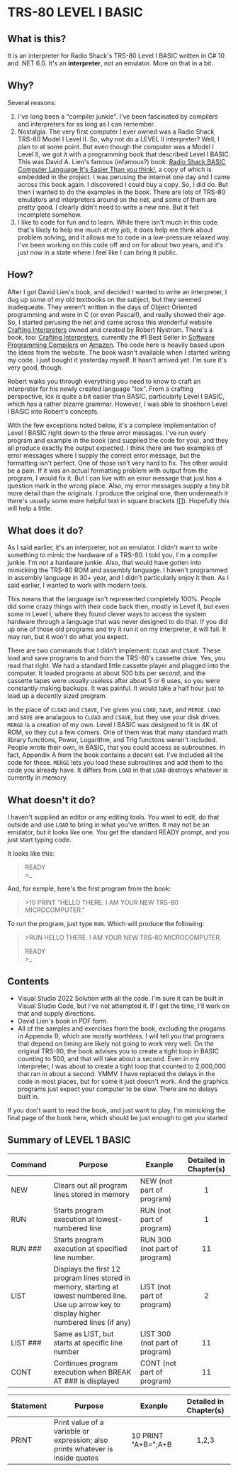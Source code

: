 # TRS-80 LEVEL I BASIC

## What is this?

It is an interpreter for Radio Shack's TRS-80 Level I BASIC written in C# 10 and .NET 6.0. It's an **interpreter**, not an emulator. More on that in a bit.

## Why?

Several reasons:
1. I've long been a "compiler junkie". I've been fascinated by compilers and interpreters for as long as I can remember.
2. Nostalgia. The very first computer I ever owned was a Radio Shack TRS-80 Model I Level II. 
So, why not do a LEVEL II interpreter? Well, I plan to at some point. But even though the computer was a Model I Level II,
we got it with a programming book that described Level I BASIC. This was David A. Lien's famous (infamous?) book: 
[Radio Shack BASIC Computer Language It's Easier Than you think!](https://archive.org/details/Basic_Computer_Language_Its_Easier_Than_You_Think_1978_Radio_Shack),
a copy of which is embedded in the project. I was perusing the internet one day and I came across this book again. I discovered I could buy a copy. So, I did do.
But then I wanted to do the examples in the book. There are lots of TRS-80 emulators  and interpreters around on the net, and some of them are pretty good.
I clearly didn't need to write a new one. But it felt incomplete somehow.
3. I like to code for fun and to learn. While there isn't much in this code that's likely to help me much at my job, it
does help me think about problem solving, and it allows me to code in a low-pressure relaxed way. I've been working on this 
code off and on for about two years, and it's just now in a state where I feel like I can bring it public.

## How?

After I got David Lien's book, and decided I wanted to write an interpreter, I dug up some of my old textbooks on the subject, but they seemed inadequeate.
They weren't written in the days of Object Oriented programming and were in C (or even Pascal!), and really showed their age. So, I started perusing the net
and came across this wonderful website [Crafting Interpreters](http://craftinginterpreters.com/) owned and created by Robert Nystrom. There's a book, too: 
[Crafting Interpreters](https://smile.amazon.com/gp/product/0990582930/ref=ppx_od_dt_b_asin_title_s00?ie=UTF8&psc=1), currently the #1 Best Seller in 
[Software Programming Compilers](https://smile.amazon.com/gp/bestsellers/books/3971/ref=zg_b_bs_3971_1) on [Amazon](https://www.amazon.com). The code
here is heavily based upon the ideas from the website. The book wasn't available when I started writing my code. I just bought it yesterday myself. It hasn't 
arrived yet. I'm sure it's very good, though.

Robert walks you through everything you need to know to craft an interpreter for his newly created language "lox". From a crafting perspective, lox is quite
a bit easier than BASIC, particularly Level I BASIC, which has a rather bizarre grammar. However, I was able to shoehorn Level I BASIC into Robert's concepts.

With the few exceptions noted below, it's a complete implementation of Level I BASIC right down to the three error messages. I've run every program and example
in the book (and supplied the code for you), and they all produce exactly the output expected. I think there are two examples of error messages where I supply
the correct error message, but the formatting isn't perfect. One of those isn't very hard to fix. The other would be a pain. If it was an actual formatting 
problem with output from the program, I would fix it. But I can live with an error message that just has a question mark in the wrong place. Also, my 
error messages supply a tiny bit more detail than the originals. I produce the original one, then underneath it there's usually some more helpful text in square
brackets ([]). Hopefully this will help a little.

## What does it do?

As I said earlier, it's an interpreter, not an emulator. I didn't want to write something to mimic the hardware of a TRS-80. I told you, I'm a compiler junkie.
I'm not a hardware junkie. Also, that would have gotten into mimicking the TRS-80 ROM and assembly language. I haven't programmed in assembly language in 30+
year, and I didn't particularly enjoy it then. As I said earlier, I wanted to work with modern tools. 

This means that the language isn't represented completely 100%. People did some crazy things with their code back then, mostly in Level II, 
but even some in Level I, where they found clever ways to access the system hardware through a language that was never designed to do that. If you did up
one of those old programs and try it run it on my interpreter, it will fail. It may run, but it won't do what you expect.

There are two commands that I didn't implement: `CLOAD` and `CSAVE`. These load and save programs to and from the TRS-80's cassette drive. Yes, you read that
right. We had a standard little cassette player and plugged into the computer. It loaded programs at about 500 bits per second, and the cassette tapes were 
usually useless after about 5 or 6 uses, so you were constantly making backups. It was painful. 
It would take a half hour just to load up a decently sized program.

In the place of `CLOAD` and `CSAVE`, I've given you `LOAD`, `SAVE`, and `MERGE`. `LOAD` and `SAVE` are analagous to `CLOAD` and `CSAVE`, but they use
your disk drives. `MERGE` is a creation of my own. Level I BASIC was designed to fit in 4K of ROM, so they cut a few corners. One of them was that 
many standard math library functions, Power, Logarithm, and Trig functons weren't included. People wrote their own, in BASIC, that you could access
as subroutines. In fact, Appendix A from the book contains a decent set. I've included all the code for these. `MERGE` lets you load these subroutines and add
them to the code you already have. It differs from `LOAD` in that `LOAD` destroys whatever is currently in memory.

## What doesn't it do?

I haven't supplied an editor or any editing tools. You want to edit, do that outside and use `LOAD` to bring in what you've written. It may not be an emulator, but 
it looks like one. You get the standard READY prompt, and you just start typing code.

It looks like this:

>READY  
>\>_

And, for exmple, here's the first program from the book:
>\>10 PRINT "HELLO THERE. I AM YOUR NEW TRS-80 MICROCOMPUTER."

To run the program, just type `RUN`. Which will produce the following:
>\>RUN
>HELLO THERE. I AM YOUR NEW TRS-80 MICROCOMPUTER.  
>  
>READY  
>\>_

## Contents
- Visual Studio 2022 Solution with all the code. I'm sure it can be built in Visual Studio Code, but I've not attempted it. If I get the time, I'll work 
on that and supply directions.
- David Lien's book in PDF form.
- All of the samples and exercises from the book, excluding the progams in Appendix B, which are mostly worthless. I will tell you that programs that
depend on timing are likely not going to work very well. On the original TRS-80, the book advises you to create a tight loop in BASIC counting to 500, and that
will take about a second. Even in my interpreter, I was about to create a tight loop that counted to 2,000,000 that ran in about a second. YMMV. I have replaced
the delays in the code in most places, but for some it just doesn't work. And the graphics programs just expect your computer to be slow. There are no delays
built in.

If you don't want to read the book, and just want to play, I'm mimicking the final page of the book here, which should be just enough to get you started

## Summary of LEVEL 1 BASIC

|   **Command**   |   **Purpose**                                          |   **Exanple**                 |   **Detailed in Chapter(s)**   |
|-------------|----------------------------------------------------|--------------------------------|:--------------------------:|
| NEW         | Clears out all program lines stored in memory      | NEW (not part of program)      | 1                          |
| RUN         | Starts program execution at lowest-numbered line   | RUN (not part of program)      | 1                          |
| RUN ###     | Starts program execution at specified line number. | RUN 300 (not part of program)  | 11                         |
| LIST        | Displays the first 12 program lines stored in memory, starting at lowest numbered line. Use up arrow key to display higher numbered lines (if any)  | LIST (not part of program)     | 2                          |
| LIST ###    | Same as LIST, but starts at specific line number   | LIST 300 (not part of program) | 11                         |
| CONT        | Continues program execution when BREAK AT ### is displayed | CONT (not part of program)     | 11                         |


|   **Statement**   |   **Purpose**                                          |   **Exanple**                 |   **Detailed in Chapter(s)**   |
|-------------|----------------------------------------------------|--------------------------------|:--------------------------:|
| PRINT       | Print value of a variable or expression; also prints whatever is inside quotes | 10 PRINT "A+B=";A+B              | 1,2,3                      |
